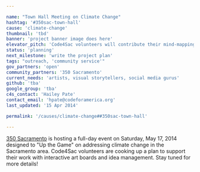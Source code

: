 ```yaml
---

name: "Town Hall Meeting on Climate Change"
hashtag: '#350sac-town-hall'
cause: 'climate-change'
thumbnail: 'tbd'
banner: 'project banner image does here'
elevator_pitch: 'Code4Sac volunteers will contribute their mind-mapping and digital collaboration skills at a local community event on May 17, 2014. Join us!'
status: 'planning'
next_milestone: 'write the project plan'
tags: "outreach, 'community service'"
gov_partners: 'open'
community_partners: '350 Sacramento'
current_needs: 'artists, visual storytellers, social media gurus'
github: 'tba'
google_group: 'tba'
c4s_contact: 'Hailey Pate'
contact_email: 'hpate@codeforamerica.org'
last_updated: '15 Apr 2014'

permalink: '/causes/climate-change##350sac-town-hall'

---
```


<!-- Add project description text here! -->

[350 Sacramento](http://www.350sacramento.org) is hosting a full-day event on Saturday, May 17, 2014 designed to "Up the Game" on addressing climate change in the Sacramento area. Code4Sac volunteers are cooking up a plan to support their work with interactive art boards and idea management. Stay tuned for more details!











  
